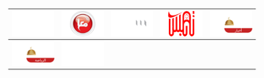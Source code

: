 | ![](https://raw.githubusercontent.com/RevGear/logo/master/Countries/PS/Falastini.png)| ![](https://raw.githubusercontent.com/RevGear/logo/master/Countries/PS/MaanTV.png)| ![](https://raw.githubusercontent.com/RevGear/logo/master/Countries/PS/Musawa.png)| ![](https://raw.githubusercontent.com/RevGear/logo/master/Countries/PS/NablusTV.png)| ![](https://raw.githubusercontent.com/RevGear/logo/master/Countries/PS/PalestineNews.png)| 
|:---:|:---:|:---:|:---:|:---:| 
| ![](https://raw.githubusercontent.com/RevGear/logo/master/Countries/PS/PalestineSport.png)| ![](https://raw.githubusercontent.com/RevGear/logo/master/Countries/PS/PalestineToday.png) | 
